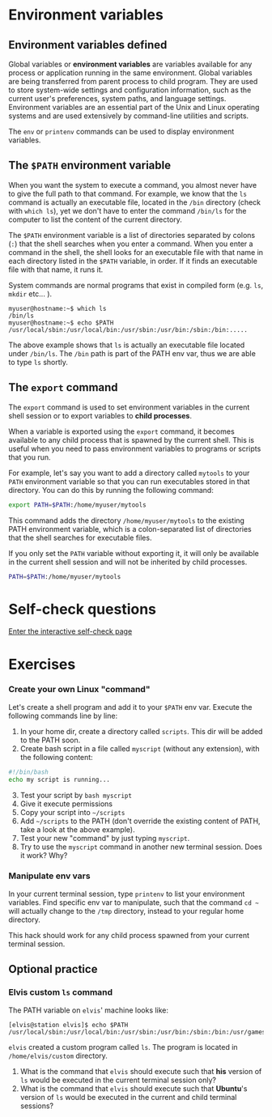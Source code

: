 # Environment variables

## Environment variables defined

Global variables or **environment variables** are variables available for any process or application running in the same environment. Global variables are being transferred from parent process to child program. They are used to store system-wide settings and configuration information, such as the current user's preferences, system paths, and language settings. Environment variables are an essential part of the Unix and Linux operating systems and are used extensively by command-line utilities and scripts.

The `env` or `printenv` commands can be used to display environment variables.

## The `$PATH` environment variable

When you want the system to execute a command, you almost never have to give the full path to that command. For example, we know that the `ls` command is actually an executable file, located in the `/bin` directory (check with `which ls`), yet we don't have to enter the command `/bin/ls` for the computer to list the content of the current directory.

The `$PATH` environment variable is a list of directories separated by colons (`:`) that the shell searches when you enter a command. When you enter a command in the shell, the shell looks for an executable file with that name in each directory listed in the `$PATH` variable, in order. If it finds an executable file with that name, it runs it.

System commands are normal programs that exist in compiled form (e.g. `ls`, `mkdir` etc... ).

```console
myuser@hostname:~$ which ls
/bin/ls
myuser@hostname:~$ echo $PATH
/usr/local/sbin:/usr/local/bin:/usr/sbin:/usr/bin:/sbin:/bin:.....
```

The above example shows that `ls` is actually an executable file located under `/bin/ls`. The `/bin` path is part of the PATH env var, thus we are able to type `ls` shortly.

## The `export` command

The `export` command is used to set environment variables in the current shell session or to export variables to **child processes**.

When a variable is exported using the `export` command, it becomes available to any child process that is spawned by the current shell. This is useful when you need to pass environment variables to programs or scripts that you run.

For example, let's say you want to add a directory called `mytools` to your `PATH` environment variable so that you can run executables stored in that directory. You can do this by running the following command:

```bash
export PATH=$PATH:/home/myuser/mytools
```

This command adds the directory `/home/myuser/mytools` to the existing PATH environment variable, which is a colon-separated list of directories that the shell searches for executable files.

If you only set the `PATH` variable without exporting it, it will only be available in the current shell session and will not be inherited by child processes.

```bash
PATH=$PATH:/home/myuser/mytools
```

# Self-check questions

[Enter the interactive self-check page](https://alonitac.github.io/DevOpsBootcampUPES/multichoice-questions/linux_environment_variables.html)

# Exercises

###  Create your own Linux "command"

Let's create a shell program and add it to your `$PATH` env var. Execute the following commands line by line:

1. In your home dir, create a directory called `scripts`. This dir will be added to the PATH soon.
2. Create bash script in a file called `myscript` (without any extension), with the following content:

```bash
#!/bin/bash
echo my script is running...
```

3. Test your script by `bash myscript`
4. Give it execute permissions
5. Copy your script into `~/scripts`
6. Add `~/scripts` to the PATH (don't override the existing content of PATH, take a look at the above example).
7. Test your new "command" by just typing `myscript`.
8. Try to use the `myscript` command in another new terminal session. Does it work? Why?


### Manipulate env vars

In your current terminal session, type `printenv` to list your environment variables. 
Find specific env var to manipulate, such that the command `cd ~` will actually change to the `/tmp` directory, instead to your regular home directory.

This hack should work for any child process spawned from your current terminal session.

## Optional practice

### Elvis custom `ls` command

The PATH variable on `elvis`' machine looks like:

```console
[elvis@station elvis]$ echo $PATH 
/usr/local/sbin:/usr/local/bin:/usr/sbin:/usr/bin:/sbin:/bin:/usr/games:/usr/local/games:/snap/bin
```

`elvis` created a custom program called `ls`.
The program is located in `/home/elvis/custom` directory.

1. What is the command that `elvis` should execute such that **his** version of `ls` would be executed in the current terminal session only?
2. What is the command that `elvis` should execute such that **Ubuntu**'s version of `ls` would be executed in the current and child terminal sessions?
